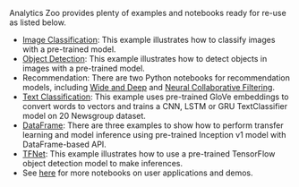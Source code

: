 Analytics Zoo provides plenty of examples and notebooks ready for re-use as listed below.

* [Image Classification](https://github.com/intel-analytics/analytics-zoo/tree/master/pyzoo/zoo/examples/imageclassification): This example illustrates how to classify images with a pre-trained model.
* [Object Detection](https://github.com/intel-analytics/analytics-zoo/tree/master/pyzoo/zoo/examples/objectdetection): This example illustrates how to detect objects in images with a pre-trained model.
* Recommendation: There are two Python notebooks for recommendation models, including [Wide and Deep](https://github.com/intel-analytics/analytics-zoo/tree/master/apps/recommendation-wide-n-deep) and [Neural Collaborative Filtering](https://github.com/intel-analytics/analytics-zoo/tree/master/apps/recommendation-ncf).
* [Text Classification](https://github.com/intel-analytics/analytics-zoo/tree/master/pyzoo/zoo/examples/textclassification): This example uses pre-trained GloVe embeddings to convert words to vectors and trains a CNN, LSTM or GRU TextClassifier model on 20 Newsgroup dataset.
* [DataFrame](https://github.com/intel-analytics/analytics-zoo/tree/master/pyzoo/zoo/examples/nnframes): There are three examples to show how to perform transfer learning and model inference using pre-trained Inception v1 model with DataFrame-based API.
* [TFNet](https://github.com/intel-analytics/analytics-zoo/tree/master/pyzoo/zoo/examples/tfnet): This example illustrates how to use a pre-trained TensorFlow object detection model to make inferences.
* See [here](../ProgrammingGuide/usercases-overview.md) for more notebooks on user applications and demos.
